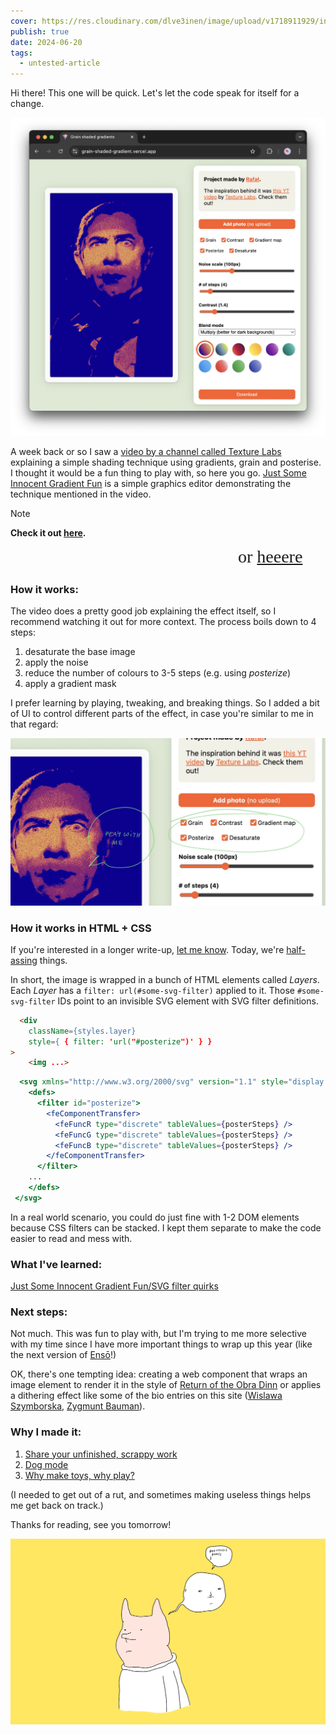 ```yaml
---
cover: https://res.cloudinary.com/dlve3inen/image/upload/v1718911929/innocent-gradient-fun_oxt4p7.png
publish: true
date: 2024-06-20
tags:
  - untested-article
---
```

Hi there! This one will be quick. Let's let the code speak for itself for a change.

![253](innocent-gradient-fun.webp)

A week back or so I saw a [video by a channel called Texture Labs](https://www.youtube.com/watch?v=1poWgZWpsiY&t=22s) explaining a simple shading technique using gradients, grain and posterise. I thought it would be a fun thing to play with, so here you go. [Just Some Innocent Gradient Fun](https://grain.potato.horse) is a simple graphics editor demonstrating the technique mentioned in the video.


> [!NOTE] 
> **Check it out [here](https://grain.potato.horse/).**

<marquee style='font-family: cursive; font-size: 2em'>
or <a href='//grain.potato.horse' target='_blank'>heeere</a> 
</marquee>

### How it works:

The video does a pretty good job explaining the effect itself, so I recommend watching it out for more context. The process boils down to 4 steps:

1. desaturate the base image
2. apply the noise
3. reduce the number of colours to 3-5 steps (e.g. using *posterize*)
4. apply a gradient mask

I prefer learning by playing, tweaking, and breaking things. So I added a bit of UI to control different parts of the effect, in case you're similar to me in that regard:

![1368](innocent-gradient-fun-bela.webp)

### How it works in HTML + CSS

If you're interested in a longer write-up, [let me know](mailto:hello@sonnet.io). Today, we're [half-assing](<../Half-ass it>) things. 

In short, the image is wrapped in a bunch of HTML elements called *Layers*. Each *Layer* has a `filter: url(#some-svg-filter)` applied to it. Those `#some-svg-filter` IDs point to an invisible SVG element with SVG filter definitions. 

```html
  <div
	className={styles.layer}
	style={ { filter: 'url("#posterize")' } }
>
	<img ...>
```


```jsx
  <svg xmlns="http://www.w3.org/2000/svg" version="1.1" style="display: none;">
    <defs>
      <filter id="posterize">
        <feComponentTransfer>
          <feFuncR type="discrete" tableValues={posterSteps} />
          <feFuncG type="discrete" tableValues={posterSteps} />
          <feFuncB type="discrete" tableValues={posterSteps} />
        </feComponentTransfer>
      </filter>
    ...
    </defs>
 </svg>
```

In a real world scenario, you could do just fine with 1-2 DOM elements because CSS filters can be stacked. I kept them separate to make the code easier to read and mess with.

### What I've learned: 

[Just Some Innocent Gradient Fun/SVG filter quirks](<../Just Some Innocent Gradient Fun/SVG filter quirks>)

### Next steps:

Not much. This was fun to play with, but I'm trying to me more selective with my time since I have more important things to wrap up this year (like the next version of [Ensō](https://enso.sonnet.io)!)

OK, there's one tempting idea: creating a web component that wraps an image element to render it in the style of [Return of the Obra Dinn](https://store.steampowered.com/app/653530/Return_of_the_Obra_Dinn/) or applies a dithering effect like some of the bio entries on this site ([Wislawa Szymborska](<../Wislawa Szymborska>), [Zygmunt Bauman](<../Zygmunt Bauman>)).

### Why I made it:

1. [Share your unfinished, scrappy work](<../Share your unfinished, scrappy work>)
2. [Dog mode](<../Dog mode>)
3. [Why make toys, why play?](<../Why make toys, why play?>)


(I needed to get out of a rut, and sometimes making useless things helps me get back on track.)

Thanks for reading, see you tomorrow!

![3390](innocent-gradient-fun.png)

